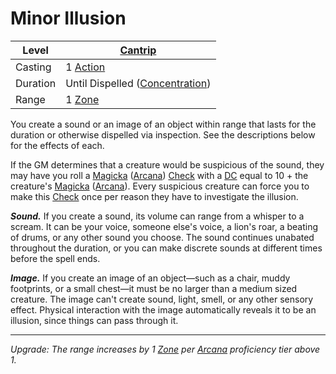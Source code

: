# Minor Illusion

| Level    | [Cantrip]({Cantrips}.md)                            |
| -------- | --------------------------------------------------------------------- |
| Casting  | 1 [Action](../../../../Game%20Procedures/Core%20Procedures/Action.md) |
| Duration | Until Dispelled ([Concentration](../../Concentration.md))             |
| Range    | 1 [Zone](../../../../Game%20Procedures/Core%20Procedures/Zone.md)     |

You create a sound or an image of an object within range that lasts for the duration or otherwise dispelled via inspection. See the descriptions below for the effects of each.

If the GM determines that a creature would be suspicious of the sound, they may have you roll a [Magicka](../../../../Player%20Characters/Attributes/Magicka.md) ([Arcana](../../../../Player%20Characters/Skills/Arcana.md)) [Check](../../../../Game%20Procedures/Core%20Procedures/Check.md) with a [DC](../../../../Game%20Procedures/Core%20Procedures/DC.md) equal to 10 + the creature's [Magicka](../../../../Player%20Characters/Attributes/Magicka.md) ([Arcana](../../../../Player%20Characters/Skills/Arcana.md)). Every suspicious creature can force you to make this [Check](../../../../Game%20Procedures/Core%20Procedures/Check.md) once per reason they have to investigate the illusion.

**_Sound._** If you create a sound, its volume can range from a whisper to a scream. It can be your voice, someone else's voice, a lion's roar, a beating of drums, or any other sound you choose. The sound continues unabated throughout the duration, or you can make discrete sounds at different times before the spell ends.

**_Image._** If you create an image of an object—such as a chair, muddy footprints, or a small chest—it must be no larger than a medium sized creature. The image can't create sound, light, smell, or any other sensory effect. Physical interaction with the image automatically reveals it to be an illusion, since things can pass through it.

---
_Upgrade: The range increases by 1 [Zone](../../../../Game%20Procedures/Core%20Procedures/Zone.md) per [Arcana](../../../../Player%20Characters/Skills/Arcana.md) proficiency tier above 1._
